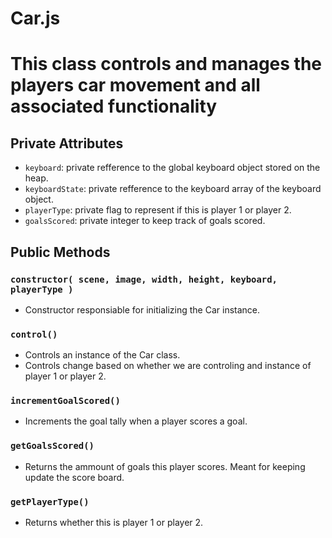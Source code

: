 # Car.js
<h1>This class controls and manages the players car movement and all associated functionality</h1>

## Private Attributes
* `keyboard`: private refference to the global keyboard object stored on the heap.
* `keyboardState`: private refference to the keyboard array of the keyboard object.
* `playerType`: private flag to represent if this is player 1 or player 2. 
* `goalsScored`: private integer to keep track of goals scored.


## Public Methods

### `constructor( scene, image, width, height, keyboard, playerType )`
* Constructor responsiable for initializing the Car instance.

### `control()`
* Controls an instance of the Car class.
* Controls change based on whether we are controling and instance of player 1 or player 2.

### `incrementGoalScored()`
* Increments the goal tally when a player scores a goal.

### `getGoalsScored()`
* Returns the ammount of goals this player scores. Meant for keeping update the score board.

### `getPlayerType()`
* Returns whether this is player 1 or player 2.
